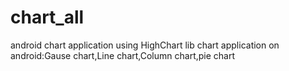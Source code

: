 # chart_all
android chart application using HighChart  lib
chart application on android:Gause chart,Line chart,Column chart,pie chart
